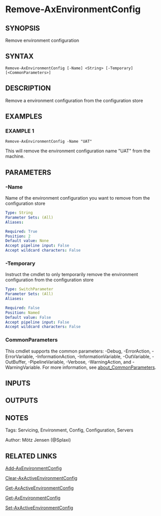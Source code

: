 ﻿---
external help file: ax2012.tools-help.xml
Module Name: ax2012.tools
online version:
schema: 2.0.0
---

# Remove-AxEnvironmentConfig

## SYNOPSIS
Remove environment configuration

## SYNTAX

```
Remove-AxEnvironmentConfig [-Name] <String> [-Temporary] [<CommonParameters>]
```

## DESCRIPTION
Remove a environment configuration from the configuration store

## EXAMPLES

### EXAMPLE 1
```
Remove-AxEnvironmentConfig -Name "UAT"
```

This will remove the environment configuration name "UAT" from the machine.

## PARAMETERS

### -Name
Name of the environment configuration you want to remove from the configuration store

```yaml
Type: String
Parameter Sets: (All)
Aliases:

Required: True
Position: 2
Default value: None
Accept pipeline input: False
Accept wildcard characters: False
```

### -Temporary
Instruct the cmdlet to only temporarily remove the environment configuration from the configuration store

```yaml
Type: SwitchParameter
Parameter Sets: (All)
Aliases:

Required: False
Position: Named
Default value: False
Accept pipeline input: False
Accept wildcard characters: False
```

### CommonParameters
This cmdlet supports the common parameters: -Debug, -ErrorAction, -ErrorVariable, -InformationAction, -InformationVariable, -OutVariable, -OutBuffer, -PipelineVariable, -Verbose, -WarningAction, and -WarningVariable. For more information, see [about_CommonParameters](http://go.microsoft.com/fwlink/?LinkID=113216).

## INPUTS

## OUTPUTS

## NOTES
Tags: Servicing, Environment, Config, Configuration, Servers

Author: Mötz Jensen (@Splaxi)

## RELATED LINKS

[Add-AxEnvironmentConfig]()

[Clear-AxActiveEnvironmentConfig]()

[Get-AxActiveEnvironmentConfig]()

[Get-AxEnvironmentConfig]()

[Set-AxActiveEnvironmentConfig]()

